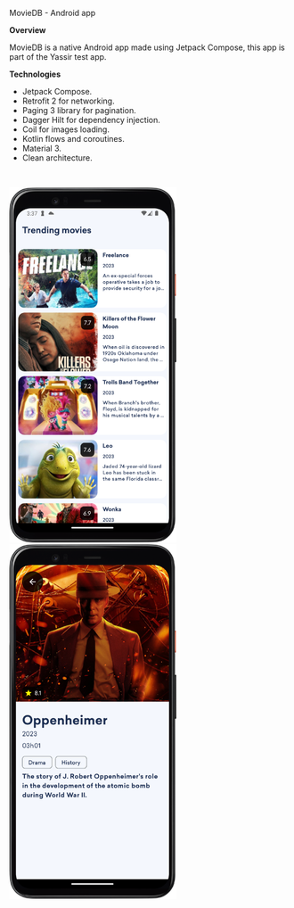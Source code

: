 MovieDB - Android app


<p><b>Overview</b></p>

<p>MovieDB is a native Android app made using Jetpack Compose, this app is part of the Yassir test app.</p>

<b>Technologies</b>
<ul>
	<li>Jetpack Compose.</li>
	<li>Retrofit 2 for networking.</li>  
	<li>Paging 3 library for pagination.</li>  
	<li>Dagger Hilt for dependency injection.</li>
	<li>Coil for images loading.</li>
	<li>Kotlin flows and coroutines.</li>
	<li>Material 3.</li>
 	<li>Clean architecture.</li>
</ul>
<br>

<p float="left">
  <img src="screenshots/01.png" alt="Image" width="300"/>
	&nbsp;&nbsp;&nbsp;&nbsp;&nbsp;
  <img src="screenshots/02.png" alt="Image" width="300"/>
</p>

